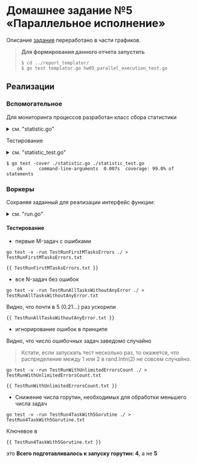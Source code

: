 # Домашнее задание №5 «Параллельное исполнение»

Описание [задания](./README.md) переработано в части графиков.

> **Для формирования данного отчета запустить**
>
> ```shell
> $ cd ../report_templator/
> $ go test templator.go hw05_parallel_execution_test.go
> ```

## Реализации

### Вспомогательное

Для мониторинга процессов разработан класс сбора статистики

<details>
<summary>см. "statistic.go"</summary>

```go
{{ statistic.go }}
```

</details>

Тестирование

<details>
<summary>см. "statistic_test.go"</summary>

```go
{{ statistic_test.go }}
```

</details>

```shell
$ go test -cover ./statistic.go ./statistic_test.go 
    ok      command-line-arguments  0.007s  coverage: 99.0% of statements
```

### Воркеры

Сохраняя заданный для реализации интерфейс функции:

<details>
<summary>см. "run.go"</summary>

```go
{{ run.go }}
```

</details>

#### Тестирование

* первые M-задач с ошибками

```shell
go test -v -run TestRunFirstMTasksErrors ./ > TestRunFirstMTasksErrors.txt
```

```text
{{ TestRunFirstMTasksErrors.txt }}
```

* все N-задач без ошибок

```shell
go test -v -run TestRunAllTasksWithoutAnyError ./ > TestRunAllTasksWithoutAnyError.txt
```

Видно, что почти в 5 (0.21...) раз ускорили

```text
{{ TestRunAllTasksWithoutAnyError.txt }}
```

* игнорирование ошибок в принципе

Видно, что число ошибочных задач заведомо случайно

> Кстати, если запускать тест несколько раз, то окажется, что распределение между 1 или 2 в rand.Intn(2) не совсем случайно.

```shell
go test -v -run TestRunWithUnlimitedErrorsCount ./ > TestRunWithUnlimitedErrorsCount.txt
```

```text
{{ TestRunWithUnlimitedErrorsCount.txt }}
```

* Снижение числа горутин, необходимых для обработки меньшего числа задач

```shell
go test -v -run TestRun4TaskWith5Gorutine ./ > TestRun4TaskWith5Gorutine.txt
```

Ключевое в

```text
{{ TestRun4TaskWith5Gorutine.txt }}
```

это **Всего подготавливалось к запуcку горутин: 4**, а не **5**
